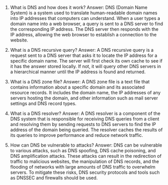 1. What is DNS and how does it work?
Answer: DNS (Domain Name System) is a system used to translate human-readable domain names into IP addresses that computers can understand. When a user types a domain name into a web browser, a query is sent to a DNS server to find the corresponding IP address. The DNS server then responds with the IP address, allowing the web browser to establish a connection to the website.

2. What is a DNS recursive query?
Answer: A DNS recursive query is a request sent to a DNS server that asks it to locate the IP address for a specific domain name. The server will first check its own cache to see if it has the answer stored locally. If not, it will query other DNS servers in a hierarchical manner until the IP address is found and returned.

3. What is a DNS zone file?
Answer: A DNS zone file is a text file that contains information about a specific domain and its associated resource records. It includes the domain name, the IP addresses of any servers hosting the domain, and other information such as mail server settings and DNS record types.

4. What is a DNS resolver?
Answer: A DNS resolver is a component of the DNS system that is responsible for receiving DNS queries from a client and resolving them by sending requests to DNS servers to find the IP address of the domain being queried. The resolver caches the results of its queries to improve performance and reduce network traffic.

5. How can DNS be vulnerable to attacks?
Answer: DNS can be vulnerable to various attacks, such as DNS spoofing, DNS cache poisoning, and DNS amplification attacks. These attacks can result in the redirection of traffic to malicious websites, the manipulation of DNS records, and the flooding of networks with large amounts of DNS traffic to overwhelm servers. To mitigate these risks, DNS security protocols and tools such as DNSSEC and firewalls should be used.